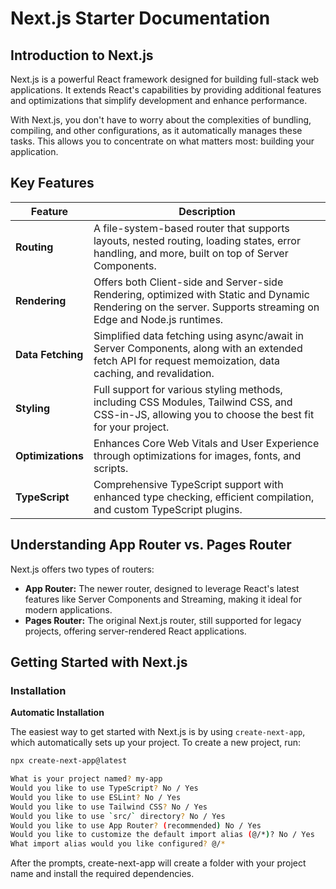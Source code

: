# Next.js Starter Documentation

## Introduction to Next.js
Next.js is a powerful React framework designed for building full-stack web applications. It extends React's capabilities by providing additional features and optimizations that simplify development and enhance performance.

With Next.js, you don't have to worry about the complexities of bundling, compiling, and other configurations, as it automatically manages these tasks. This allows you to concentrate on what matters most: building your application.

## Key Features

| **Feature**      | **Description**                                                                                                                       |
|------------------|---------------------------------------------------------------------------------------------------------------------------------------|
| **Routing**      | A file-system-based router that supports layouts, nested routing, loading states, error handling, and more, built on top of Server Components. |
| **Rendering**    | Offers both Client-side and Server-side Rendering, optimized with Static and Dynamic Rendering on the server. Supports streaming on Edge and Node.js runtimes. |
| **Data Fetching**| Simplified data fetching using async/await in Server Components, along with an extended fetch API for request memoization, data caching, and revalidation. |
| **Styling**      | Full support for various styling methods, including CSS Modules, Tailwind CSS, and CSS-in-JS, allowing you to choose the best fit for your project. |
| **Optimizations**| Enhances Core Web Vitals and User Experience through optimizations for images, fonts, and scripts.                                      |
| **TypeScript**   | Comprehensive TypeScript support with enhanced type checking, efficient compilation, and custom TypeScript plugins.                    |

## Understanding App Router vs. Pages Router

Next.js offers two types of routers:

- **App Router:** The newer router, designed to leverage React's latest features like Server Components and Streaming, making it ideal for modern applications.
- **Pages Router:** The original Next.js router, still supported for legacy projects, offering server-rendered React applications.

## Getting Started with Next.js

### Installation

**Automatic Installation**

The easiest way to get started with Next.js is by using `create-next-app`, which automatically sets up your project. To create a new project, run:

```bash
npx create-next-app@latest
```

```bash
What is your project named? my-app
Would you like to use TypeScript? No / Yes
Would you like to use ESLint? No / Yes
Would you like to use Tailwind CSS? No / Yes
Would you like to use `src/` directory? No / Yes
Would you like to use App Router? (recommended) No / Yes
Would you like to customize the default import alias (@/*)? No / Yes
What import alias would you like configured? @/*
```

After the prompts, create-next-app will create a folder with your project name and install the required dependencies.


